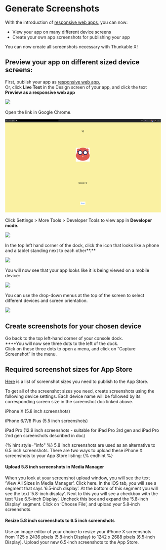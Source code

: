 # Generate Screenshots

With the introduction of [responsive web apps,](publish-as-a-web-app-pro.md#responsive-web-app) you can now:

* View your app on many different device screens
* Create your own app screenshots for publishing your app

You can now create all screenshots necessary with Thunkable X!

## **Preview your app on different sized device screens:**

First, publish your app as [responsive web app.](https://docs.thunkable.com/publish-as-a-web-app-pro#responsive-web-app)\
Or, click **Live Test** in the Design screen of your app, and click the text **Preview as a responsive web app**

![](<.gitbook/assets/screenshot (1).png>)

Open the link in Google Chrome.

![](<.gitbook/assets/1 (2).png>)

Click Settings > More Tools > Developer Tools to view app in **Developer mode.**

![](.gitbook/assets/2.jpeg)

In the top left hand corner of the dock, click the icon that looks like a phone and a tablet standing next to each other**.**

![](.gitbook/assets/screen-shot-2020-06-19-at-11.10.32-pm.png)

You will now see that your app looks like it is being viewed on a mobile device:

![](.gitbook/assets/6.png)

You can use the drop-down menus at the top of the screen to select different devices and screen orientation.

![](.gitbook/assets/7.png)

## **Create screenshots for your chosen device**

Go back to the top left-hand corner of your console dock.\
****You will now see three dots to the left of the dock. \
Click on these three dots to open a menu, and click on “Capture Screenshot” in the menu.

## **Required screenshot sizes for App Store**

[Here](https://help.apple.com/app-store-connect/#/devd274dd925) is a list of screenshot sizes you need to publish to the App Store.

To get all of the screenshot sizes you need, create screenshots using the following device settings. Each device name will be followed by its corresponding screen size in the screenshot doc linked above.

iPhone X (5.8 inch screenshots)

iPhone 6/7/8 Plus (5.5 inch screenshots)

iPad Pro (12.9 inch screenshots - suitable for iPad Pro 3rd gen and iPad Pro 2nd gen screenshots described in doc)

{% hint style="info" %}
5.8 inch screenshots are used as an alternative to 6.5 inch screenshots. There are two ways to upload these iPhone X screenshots to your App Store listing:
{% endhint %}

#### Upload 5.8 inch screenshots in Media Manager

When you look at your screenshot upload window, you will see the text ‘View All Sizes in Media Manager’. Click here. In the iOS tab, you will see a segment that says ‘6.5-inch display’. At the bottom of this segment you will see the text ‘5.8-inch display’. Next to this you will see a checkbox with the text ‘Use 6.5-inch Display’. Uncheck this box and expand the ‘5.8-inch Display’ segment. Click on ‘Choose File’, and upload your 5.8-inch screenshots.

#### Resize 5.8 inch screenshots to 6.5 inch screenshots

Use an image editor of your choice to resize your iPhone X screenshots from 1125 x 2436 pixels (5.8-inch Display) to 1242 x 2688 pixels (6.5-inch Display). Upload your new 6.5-inch screenshots to the App Store.

